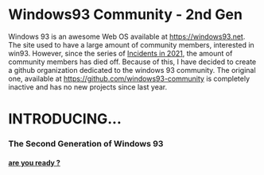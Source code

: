 # Windows93 Community - 2nd Gen

Windows 93 is an awesome Web OS available at https://windows93.net. The site used to have a large amount of community members, interested in win93. However, since the series of [Incidents in 2021](https://bit.ly/windows93history), the amount of community members has died off. Because of this, I have decided to create a github organization dedicated to the windows 93 community. The original one, available at https://github.com/windows93-community is completely inactive and has no new projects since last year.  

# INTRODUCING...
### The Second Generation of Windows 93
#### [are you ready ?](https://github.com/win93-community)
